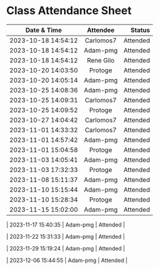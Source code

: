 # Class Attendance Sheet

| Date & Time                  |       Attendee       |    Status |
| ---------------------------- | :------------------: | --------: |
| 2023-10-18 14:54:12 |      Carlomos7       |  Attended |
| 2023-10-18 14:54:12 |       Adam-pmg       |  Attended |
| 2023-10-18 14:54:12 |      Rene Gilo       |  Attended |
| 2023-10-20 14:03:50 | Protoge           | Attended |
| 2023-10-20 14:05:14 | Adam-pmg           | Attended |
| 2023-10-25 14:08:36 | Adam-pmg           | Attended |
| 2023-10-25 14:09:31 | Carlomos7           | Attended |
| 2023-10-25 14:09:52 | Protoge           | Attended |
| 2023-10-27 14:04:42 | Carlomos7           | Attended |
| 2023-11-01 14:33:32 | Carlomos7           | Attended |
| 2023-11-01 14:57:42 | Adam-pmg           | Attended |
| 2023-11-01 15:04:58 | Protoge           | Attended |
| 2023-11-03 14:05:41 | Adam-pmg           | Attended |
| 2023-11-03 17:32:33 | Protoge           | Attended |
| 2023-11-08 15:11:37 | Adam-pmg           | Attended |
| 2023-11-10 15:15:44 | Adam-pmg           | Attended |
| 2023-11-10 15:28:34 | Protoge           | Attended |
| 2023-11-15 15:02:00 | Adam-pmg           | Attended |

| 2023-11-17 15:40:35 | Adam-pmg           | Attended |

| 2023-11-22 15:31:33 | Adam-pmg           | Attended |

| 2023-11-29 15:19:24 | Adam-pmg           | Attended |

| 2023-12-06 15:44:55 | Adam-pmg           | Attended |


